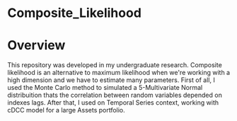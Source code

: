 # Composite_Likelihood

# Overview

This repository was developed in my undergraduate research. Composite likelihood is an alternative to maximum likelihood when we're working with a high dimension and
we have to estimate many parameters. First of all, I used the Monte Carlo method to simulated a 5-Multivariate Normal distribuition thats the correlation between random variables
depended on indexes lags. After that, I used on Temporal Series context, working with cDCC model for a large Assets portfolio.
